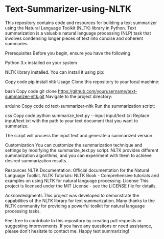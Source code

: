 # Text-Summarizer-using-NLTK
This repository contains code and resources for building a text summarizer using the Natural Language Toolkit (NLTK) library in Python. Text summarization is a valuable natural language processing (NLP) task that involves condensing longer pieces of text into concise and coherent summaries.


Prerequisites
Before you begin, ensure you have the following:

Python 3.x installed on your system

NLTK library installed. You can install it using pip:

Copy code
pip install nltk
Usage
Clone this repository to your local machine:

bash
Copy code
git clone https://github.com/yourusername/text-summarizer-nltk.git
Navigate to the project directory:

arduino
Copy code
cd text-summarizer-nltk
Run the summarization script:

css
Copy code
python summarize_text.py --input input/text.txt
Replace input/text.txt with the path to your text document that you want to summarize.

The script will process the input text and generate a summarized version.

Customization
You can customize the summarization technique and settings by modifying the summarize_text.py script. NLTK provides different summarization algorithms, and you can experiment with them to achieve desired summarization results.

Resources
NLTK Documentation: Official documentation for the Natural Language Toolkit.
NLTK Tutorials: NLTK Book - Comprehensive tutorials and examples on using NLTK for natural language processing.
License
This project is licensed under the MIT License - see the LICENSE file for details.

Acknowledgments
This project was developed to demonstrate the capabilities of the NLTK library for text summarization. Many thanks to the NLTK community for providing a powerful toolkit for natural language processing tasks.

Feel free to contribute to this repository by creating pull requests or suggesting improvements. If you have any questions or need assistance, please don't hesitate to contact me. Happy text summarizing!
